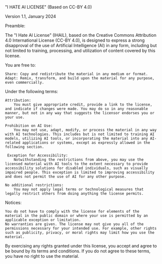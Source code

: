 "I HATE AI LICENSE" (Based on CC-BY 4.0)

Version 1.1, January 2024

Preamble:

The "I Hate AI License" (IHAIL), based on the Creative Commons Attribution 4.0 International License (CC-BY 4.0), is designed to express a strong disapproval of the use of Artificial Intelligence (AI) in any form, including but not limited to training, processing, and utilization of content covered by this license.

You are free to:

    Share: Copy and redistribute the material in any medium or format.
    Adapt: Remix, transform, and build upon the material for any purpose, even commercially.

Under the following terms:

    Attribution:
        You must give appropriate credit, provide a link to the license, and indicate if changes were made. You may do so in any reasonable manner, but not in any way that suggests the licensor endorses you or your use.

    Prohibition on AI Use:
        You may not use, adapt, modify, or process the material in any way with AI technologies. This includes but is not limited to training AI models, utilizing AI tools, or incorporating the material into any AI-related applications or systems, except as expressly allowed in the following section.

     Exception for Accessibility:
        Notwithstanding the restrictions from above, you may use the licensed material with AI tools to the extent necessary to provide accessibility solutions for disabled individuals, such as visually impaired people. This exception is limited to improving accessibility and does not permit the use of AI for any other purpose.

    No additional restrictions:
        You may not apply legal terms or technological measures that legally restrict others from doing anything the license permits.

Notices:

    You do not have to comply with the license for elements of the material in the public domain or where your use is permitted by an applicable exception or limitation.
    No warranties are given. The license may not give you all of the permissions necessary for your intended use. For example, other rights such as publicity, privacy, or moral rights may limit how you use the material.

By exercising any rights granted under this license, you accept and agree to be bound by its terms and conditions. If you do not agree to these terms, you have no right to use the material.